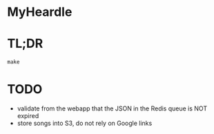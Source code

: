# MyHeardle

# TL;DR
```
make
```

# TODO

- validate from the webapp that the JSON in the Redis queue is NOT expired
- store songs into S3, do not rely on Google links
